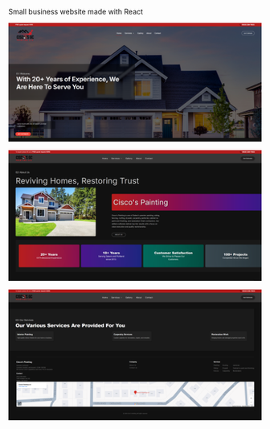  Small business website made with React 

![alt text](image-3.png)

 ![alt text](image-1.png)

 ![alt text](image-2.png)
